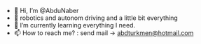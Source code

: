 - 👋 Hi, I’m @AbduNaber
- 👀 robotics and autonom driving and a little bit everything 
- 🌱 I’m currently learning everything I need.
- 📫 How to reach me? : send mail -> abdturkmen@hotmail.com

